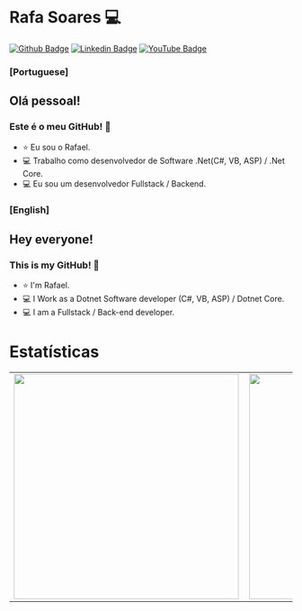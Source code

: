 # Rafa Soares 💻

[![Github Badge](https://img.shields.io/badge/-Github-000?style=flat-square&logo=Github&logoColor=white&link=https://github.com/rslewenstein)](https://github.com/rslewenstein)
[![Linkedin Badge](https://img.shields.io/badge/-LinkedIn-blue?style=flat-square&logo=Linkedin&logoColor=white&link=https://www.linkedin.com/in/rafael-soares-lewenstein/)](https://www.linkedin.com/in/rafael-soares-lewenstein/)
[![YouTube Badge](https://img.shields.io/badge/YouTube-%23FF0000.svg?&style=flat-square&logo=youtube&logoColor=white&link=https://youtube.com/c/RafaelSoaresLew)](https://youtube.com/c/RafaelSoaresLew)

### [Portuguese]
## Olá pessoal!
### Este é o meu GitHub! 🤗

- ⭐ Eu sou o Rafael. 
- 💻 Trabalho como desenvolvedor de Software .Net(C#, VB, ASP) / .Net Core.
- 💻 Eu sou um desenvolvedor Fullstack / Backend.


### [English]
## Hey everyone!
### This is my GitHub! 🤗

- ⭐ I'm Rafael.
- 💻 I Work as a Dotnet Software developer (C#, VB, ASP) / Dotnet Core.
- 💻 I am a Fullstack / Back-end developer.

# Estatísticas
<center>
<table>
    <tr>
        <td><img width="400px" align="left" src="https://github-readme-stats.vercel.app/api/top-langs/?username=rslewenstein&hide=html&layout=compact&theme=cobalt" /></td>
        <td><img width="400px" align="left" src="https://github-readme-stats.vercel.app/api?username=rslewenstein&theme=cobalt" /></td>
    </tr>
</table>
</center>